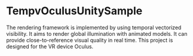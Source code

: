 # TempvOculusUnitySample
 The rendering framework is implemented by using temporal vectorized visibility. It aims to render global illumination with animated models. It can provide close-to-reference visual quality in real time. This project is designed for the VR device Oculus.

